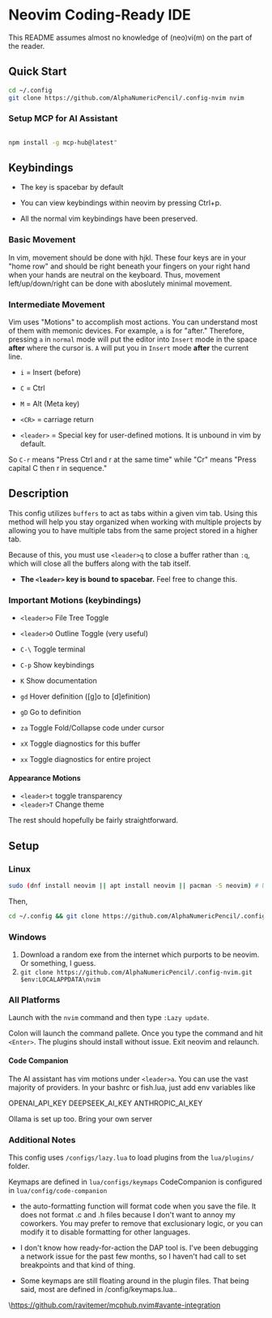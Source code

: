 # Neovim Coding-Ready IDE

This README assumes almost no knowledge of (neo)vi(m) on the part of the reader.

## Quick Start

```bash
cd ~/.config
git clone https://github.com/AlphaNumericPencil/.config-nvim nvim
```

### Setup MCP for AI Assistant

```bash

npm install -g mcp-hub@latest"
```


## Keybindings

- The <leader> key is spacebar by default

- You can view keybindings within neovim by pressing Ctrl+p.

- All the normal vim keybindings have been preserved.

### Basic Movement
In vim, movement should be done with hjkl. These four keys are in your "home row" and
should be right beneath your fingers on your right hand when your hands are neutral on
the keyboard. Thus, movement left/up/down/right can be done with aboslutely minimal movement.

### Intermediate Movement


Vim uses "Motions" to accomplish most actions. You can understand most of them with memonic devices.
For example, `a` is for "after." Therefore, pressing `a` in `normal` mode will put the editor into 
`Insert` mode in the space **after** where the cursor is. `A` will put you in `Insert` mode
**after** the current line.

- `i` = Insert (before) 

- `C` = Ctrl

- `M` = Alt (Meta key)

- `<CR>` = carriage return

- `<leader>` = Special key for user-defined motions. It is unbound in vim by default.

So `C-r` means "Press Ctrl and r at the same time"
while "Cr" means "Press capital C then r in sequence."

## Description

This config utilizes `buffers` to act as tabs within a given vim tab.
Using this method will help you stay organized when working with
multiple projects by allowing you to have multiple tabs from the
same project stored in a higher tab.

Because of this, you must use `<leader>q` to close a buffer rather
than `:q`, which will close all the buffers along with the tab itself.

- **The `<leader>` key is bound to spacebar.** Feel free to change this.

### Important Motions (keybindings)

- `<leader>o` File Tree Toggle

- `<leader>O` Outline Toggle (very useful)

- `C-\` Toggle terminal

- `C-p` Show keybindings

- `K` Show documentation

- `gd` Hover definition ([g]o to [d]efinition)

- `gD` Go to definition

- `za` Toggle Fold/Collapse code under cursor

- `xX` Toggle diagnostics for this buffer

- `xx` Toggle diagnostics for entire project

#### Appearance Motions

- `<leader>t` toggle transparency
- `<leader>T` Change theme

The rest should hopefully be fairly straightforward.

## Setup

### Linux

```bash
sudo (dnf install neovim || apt install neovim || pacman -S neovim) # Use your distro package manager.
```

Then,

```bash
cd ~/.config && git clone https://github.com/AlphaNumericPencil/.config-nvim.git nvim
```

### Windows

1. Download a random exe from the internet which purports to be neovim.
   Or something, I guess.
1. `git clone https://github.com/AlphaNumericPencil/.config-nvim.git $env:LOCALAPPDATA\nvim`

### All Platforms

Launch with the `nvim` command and then type `:Lazy update`.

Colon will launch the command pallete. Once you type the
command and hit `<Enter>`. The plugins should install without
issue. Exit neovim and relaunch.

#### Code Companion

The AI assistant has vim motions under `<leader>a`. You can
use the vast majority of providers. In your bashrc or fish.lua,
just add env variables like

OPENAI_API_KEY
DEEPSEEK_AI_KEY
ANTHROPIC_AI_KEY

Ollama is set up too. Bring your own server

### Additional Notes

This config uses `/configs/lazy.lua` to load plugins from the `lua/plugins/` folder.

Keymaps are defined in `lua/configs/keymaps`
CodeCompanion is configured in `lua/config/code-companion`

- the auto-formatting function will format code when you save the file.
  It does not format .c and .h files because I don't want to annoy my coworkers.
  You may prefer to remove that exclusionary logic, or you can
  modify it to disable formatting for other languages.

- I don't know how ready-for-action the DAP tool is. I've been debugging
  a network issue for the past few months, so I haven't had call to set
  breakpoints and that kind of thing.

- Some keymaps are still floating around in the plugin files.
  That being said, most are defined in /config/keymaps.lua..

\\<https://github.com/ravitemer/mcphub.nvim#avante-integration>
